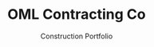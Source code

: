 ---
title: OML Contracting Co
subtitle: Construction Portfolio
image: /images/oml-contracting/index.png
summary: >
  I worked with OML Contracting to redesign their portfolio. We settled on a 
  design using animation to direct attention to the building photos. The site 
  is designed to hide loading times by quickly downloading enough code to 
  display the basic site, then running in the background to add on additional 
  functionality and design.
---